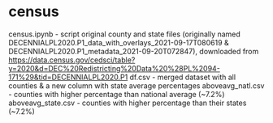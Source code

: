 # census

census.ipynb - script
original county and state files (originally named DECENNIALPL2020.P1_data_with_overlays_2021-09-17T080619 & DECENNIALPL2020.P1_metadata_2021-09-20T072847), downloaded from https://data.census.gov/cedsci/table?y=2020&d=DEC%20Redistricting%20Data%20%28PL%2094-171%29&tid=DECENNIALPL2020.P1
df.csv - merged dataset with all counties & a new column with state average percentages
aboveavg_natl.csv - counties with higher percentage than national average (~7.2%)
aboveavg_state.csv - counties with higher percentage than their states (~7.2%)
